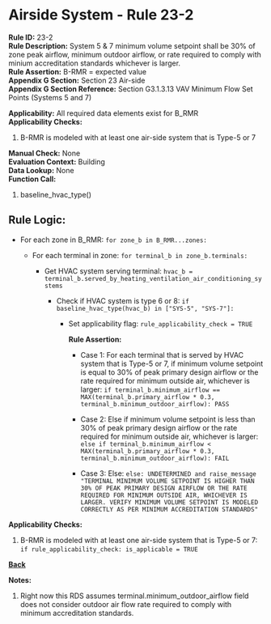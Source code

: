 
# Airside System - Rule 23-2  

**Rule ID:** 23-2  
**Rule Description:** System 5 & 7 minimum volume setpoint shall be 30% of zone peak airflow, minimum outdoor airflow, or rate required to comply with minium accreditation standards whichever is larger.  
**Rule Assertion:** B-RMR = expected value  
**Appendix G Section:** Section 23 Air-side  
**Appendix G Section Reference:** Section G3.1.3.13 VAV Minimum Flow Set Points (Systems 5 and 7)  

**Applicability:** All required data elements exist for B_RMR  
**Applicability Checks:**  

1. B-RMR is modeled with at least one air-side system that is Type-5 or 7  

**Manual Check:** None  
**Evaluation Context:** Building  
**Data Lookup:** None  
**Function Call:**  

1. baseline_hvac_type()  

## Rule Logic:  

- For each zone in B_RMR: `for zone_b in B_RMR...zones:`

  - For each terminal in zone: `for terminal_b in zone_b.terminals:`

    - Get HVAC system serving terminal: `hvac_b = terminal_b.served_by_heating_ventilation_air_conditioning_systems`
  
      - Check if HVAC system is type 6 or 8: `if baseline_hvac_type(hvac_b) in ["SYS-5", "SYS-7"]:`

        - Set applicability flag: `rule_applicability_check = TRUE`

          **Rule Assertion:**

          - Case 1: For each terminal that is served by HVAC system that is Type-5 or 7, if minimum volume setpoint is equal to 30% of peak primary design airflow or the rate required for minimum outside air, whichever is larger: `if terminal_b.minimum_airflow == MAX(terminal_b.primary_airflow * 0.3, terminal_b.minimum_outdoor_airflow): PASS`

          - Case 2: Else if minimum volume setpoint is less than 30% of peak primary design airflow or the rate required for minimum outside air, whichever is larger: `else if terminal_b.minimum_airflow < MAX(terminal_b.primary_airflow * 0.3, terminal_b.minimum_outdoor_airflow): FAIL`

          - Case 3: Else: `else: UNDETERMINED and raise_message "TERMINAL MINIMUM VOLUME SETPOINT IS HIGHER THAN 30% OF PEAK PRIMARY DESIGN AIRFLOW OR THE RATE REQUIRED FOR MINIMUM OUTSIDE AIR, WHICHEVER IS LARGER. VERIFY MINIMUM VOLUME SETPOINT IS MODELED CORRECTLY AS PER MINIMUM ACCREDITATION STANDARDS"`

**Applicability Checks:**  

1. B-RMR is modeled with at least one air-side system that is Type-5 or 7: `if rule_applicability_check: is_applicable = TRUE`

**[Back](../_toc.md)**

**Notes:**

1. Right now this RDS assumes terminal.minimum_outdoor_airflow field does not consider outdoor air flow rate required to comply with minimum accreditation standards.
